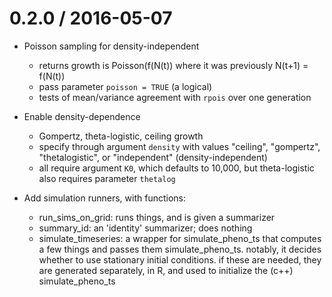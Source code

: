 0.2.0 / 2016-05-07
==================

  * Poisson sampling for density-independent
    - returns growth is Poisson(f(N(t)) where it was previously
      N(t+1) = f(N(t))
    - pass parameter `poisson = TRUE` (a logical)
    - tests of mean/variance agreement with `rpois` over one generation

  * Enable density-dependence
    - Gompertz, theta-logistic, ceiling growth
    - specify through argument `density` with values "ceiling", "gompertz",
      "thetalogistic", or "independent" (density-independent)
    - all require argument `K0`, which defaults to 10,000, but theta-logistic
      also requires parameter `thetalog`

  * Add simulation runners, with functions:
    - run_sims_on_grid: runs things, and is given a summarizer
    - summary_id: an 'identity' summarizer; does nothing
    - simulate_timeseries: a wrapper for simulate_pheno_ts that computes a few
      things and passes them simulate_pheno_ts. notably, it decides whether to use
      stationary initial conditions. if these are needed, they are generated
      separately, in R, and used to initialize the (c++) simulate_pheno_ts
